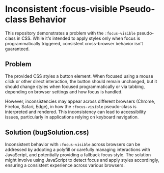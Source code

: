 # Inconsistent :focus-visible Pseudo-class Behavior

This repository demonstrates a problem with the `:focus-visible` pseudo-class in CSS.  While it's intended to apply styles only when focus is programmatically triggered, consistent cross-browser behavior isn't guaranteed.

## Problem

The provided CSS styles a button element. When focused using a mouse click or other direct interaction, the button should remain unchanged, but it should change styles when focused programmatically or via tabbing, depending on browser settings and how focus is handled.

However, inconsistencies may appear across different browsers (Chrome, Firefox, Safari, Edge), in how the `:focus-visible` pseudo-class is interpreted and rendered.  This inconsistency can lead to accessibility issues, particularly in applications relying on keyboard navigation.

## Solution (bugSolution.css)

Inconsistent behavior with `:focus-visible` across browsers can be addressed by adopting a polyfill or carefully managing interactions with JavaScript, and potentially providing a fallback focus style.  The solution might involve using JavaScript to detect focus and apply styles accordingly, ensuring a consistent experience across various browsers.